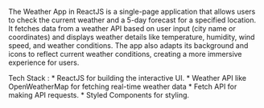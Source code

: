 The Weather App in ReactJS is a single-page application that allows users to check the current weather and a 5-day forecast for a specified location. It fetches data from a weather API based on user input (city name or coordinates) and displays weather details like temperature, humidity, wind speed, and weather conditions. The app also adapts its background and icons to reflect current weather conditions, creating a more immersive experience for users.

Tech Stack : 
           * ReactJS for building the interactive UI.
           * Weather API like OpenWeatherMap for fetching real-time weather data
           * Fetch API for making API requests.
           * Styled Components for styling.

